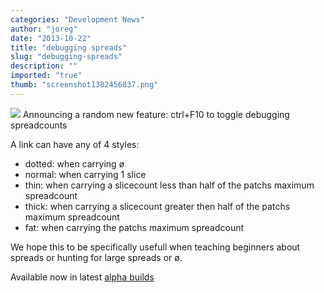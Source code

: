 ```yaml
---
categories: "Development News"
author: "joreg"
date: "2013-10-22"
title: "debugging spreads"
slug: "debugging-spreads"
description: ""
imported: "true"
thumb: "screenshot1382456037.png"
---
```



![](screenshot1382456037.png)
Announcing a random new feature: ctrl+F10 to toggle debugging spreadcounts

A link can have any of 4 styles:
* dotted: when carrying ø
* normal: when carrying 1 slice
* thin: when carrying a slicecount less than half of the patchs maximum spreadcount
* thick: when carrying a slicecount greater then half of the patchs maximum spreadcount
* fat: when carrying the patchs maximum spreadcount

We hope this to be specifically usefull when teaching beginners about spreads or hunting for large spreads or ø. 

Available now in latest [alpha builds](https://vvvv.org/downloads/previews)


